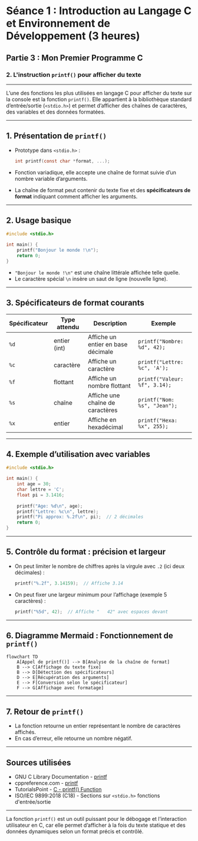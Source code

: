 # Séance 1 : Introduction au Langage C et Environnement de Développement (3 heures)

## Partie 3 : Mon Premier Programme C

### 2. L'instruction `printf()` pour afficher du texte

---

L’une des fonctions les plus utilisées en langage C pour afficher du texte sur la console est la fonction `printf()`. Elle appartient à la bibliothèque standard d’entrée/sortie (`<stdio.h>`) et permet d’afficher des chaînes de caractères, des variables et des données formatées.

---

## 1. Présentation de `printf()`

- Prototype dans `<stdio.h>` :

  ```c
  int printf(const char *format, ...);
  ```

- Fonction variadique, elle accepte une chaîne de format suivie d’un nombre variable d’arguments.
- La chaîne de format peut contenir du texte fixe et des **spécificateurs de format** indiquant comment afficher les arguments.

---

## 2. Usage basique

```c
#include <stdio.h>

int main() {
    printf("Bonjour le monde !\n");
    return 0;
}
```

- `"Bonjour le monde !\n"` est une chaîne littérale affichée telle quelle.
- Le caractère spécial `\n` insère un saut de ligne (nouvelle ligne).

---

## 3. Spécificateurs de format courants

| Spécificateur | Type attendu  | Description                         | Exemple                       |
|---------------|--------------|----------------------------------|------------------------------|
| `%d`          | entier (int) | Affiche un entier en base décimale | `printf("Nombre: %d", 42);`  |
| `%c`          | caractère    | Affiche un caractère              | `printf("Lettre: %c", 'A');` |
| `%f`          | flottant     | Affiche un nombre flottant       | `printf("Valeur: %f", 3.14);`|
| `%s`          | chaîne       | Affiche une chaîne de caractères | `printf("Nom: %s", "Jean");` |
| `%x`          | entier       | Affiche en hexadécimal           | `printf("Hexa: %x", 255);`   |

---

## 4. Exemple d’utilisation avec variables

```c
#include <stdio.h>

int main() {
    int age = 30;
    char lettre = 'C';
    float pi = 3.1416;
    
    printf("Age: %d\n", age);
    printf("Lettre: %c\n", lettre);
    printf("Pi approx: %.2f\n", pi);  // 2 décimales
    return 0;
}
```

---

## 5. Contrôle du format : précision et largeur

- On peut limiter le nombre de chiffres après la virgule avec `.2` (ici deux décimales) :  
  ```c
  printf("%.2f", 3.14159);  // Affiche 3.14
  ```

- On peut fixer une largeur minimum pour l’affichage (exemple 5 caractères) :  
  ```c
  printf("%5d", 42);  // Affiche "   42" avec espaces devant
  ```

---

## 6. Diagramme Mermaid : Fonctionnement de `printf()`

```mermaid
flowchart TD
    A[Appel de printf()] --> B[Analyse de la chaîne de format]
    B --> C[Affichage du texte fixe]
    B --> D[Détection des spécificateurs]
    D --> E[Récupération des arguments]
    E --> F[Conversion selon le spécificateur]
    F --> G[Affichage avec formatage]
```

---

## 7. Retour de `printf()`

- La fonction retourne un entier représentant le nombre de caractères affichés.
- En cas d’erreur, elle retourne un nombre négatif.

---

## Sources utilisées

- GNU C Library Documentation - [printf](https://www.gnu.org/software/libc/manual/html_node/Formatted-Output-Functions.html)  
- cppreference.com - [printf](https://en.cppreference.com/w/c/io/fprintf)  
- TutorialsPoint - [C - printf() Function](https://www.tutorialspoint.com/c_standard_library/c_function_printf.htm)  
- ISO/IEC 9899:2018 (C18) - Sections sur `<stdio.h>` fonctions d'entrée/sortie  

---

La fonction `printf()` est un outil puissant pour le débogage et l’interaction utilisateur en C, car elle permet d’afficher à la fois du texte statique et des données dynamiques selon un format précis et contrôlé.
